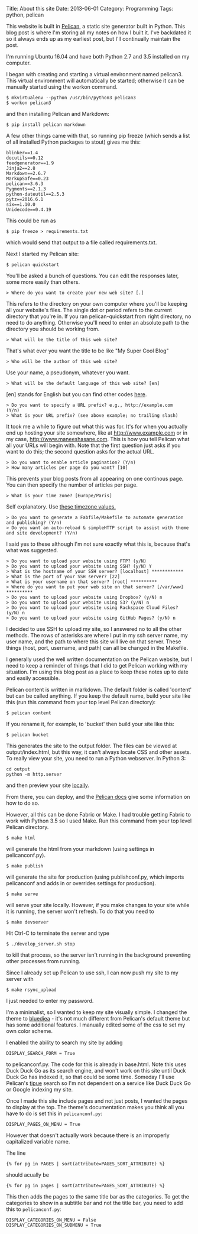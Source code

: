 Title: About this site
Date: 2013-06-01
Category: Programming
Tags: python, pelican

This website is built in [Pelican](http://docs.getpelican.com/en/3.6.3/index.html), a static site generator built in Python.  This blog post is where I'm storing all my notes on how I built it.  I've backdated it so it always ends up as my earliest post, but I'll continually maintain the post.

I'm running Ubuntu 16.04 and have both Python 2.7 and 3.5 installed on my computer.

I began with creating and starting a virtual environment named pelican3. This virtual environment will automatically be started; otherwise it can be manually started using the workon command.

```
$ mkvirtualenv --python /usr/bin/python3 pelican3
$ workon pelican3
```

and then installing Pelican and Markdown:

```
$ pip install pelican markdown
```
A few other things came with that, so running pip freeze (which sends a list of all installed Python packages to stout) gives me this:

```
blinker==1.4
docutils==0.12
feedgenerator==1.9
Jinja2==2.8
Markdown==2.6.7
MarkupSafe==0.23
pelican==3.6.3
Pygments==2.1.3
python-dateutil==2.5.3
pytz==2016.6.1
six==1.10.0
Unidecode==0.4.19
```

This could be run as 

```
$ pip freeze > requirements.txt
```

which would send that output to a file called requirements.txt.

Next I started my Pelican site:

```
$ pelican quickstart
```

You'll be asked a bunch of questions. You can edit the responses later, some more easily than others.

```
> Where do you want to create your new web site? [.] 
```

This refers to the directory on your own computer where you'll be keeping all your website's files.  The single dot or period refers to the current directory that you're in. If you ran pelican-quickstart from right directory, no need to do anything.  Otherwise you'll need to enter an absolute path to the directory you should be working from.

```
> What will be the title of this web site? 
```

That's what ever you want the title to be like "My Super Cool Blog"

```
> Who will be the author of this web site? 
```

Use your name, a pseudonym, whatever you want.

```
> What will be the default language of this web site? [en] 
```
[en] stands for English but you can find other codes [here](http://www.w3schools.com/tags/ref_language_codes.asp).

```
> Do you want to specify a URL prefix? e.g., http://example.com   (Y/n) 
> What is your URL prefix? (see above example; no trailing slash)
```

It took me a while to figure out what this was for.  It's for when you actually end up hosting your site somewhere, like at http://www.example.com or in my case, http://www.maneeshasane.com.  This is how you tell Pelican what all your URLs will begin with.  Note that the first question just asks if you want to do this; the second question asks for the actual URL.

```
> Do you want to enable article pagination? (Y/n) 
> How many articles per page do you want? [10] 
```

This prevents your blog posts from all appearing on one continous page. You can then specify the number of articles per page.

```
> What is your time zone? [Europe/Paris]
```

Self explanatory.  Use [these timezone values.](https://en.wikipedia.org/wiki/List_of_tz_database_time_zones)


```
> Do you want to generate a Fabfile/Makefile to automate generation and publishing? (Y/n) 
> Do you want an auto-reload & simpleHTTP script to assist with theme and site development? (Y/n) 
```
I said yes to these although I'm not sure exactly what this is, because that's what was suggested.

```
> Do you want to upload your website using FTP? (y/N) 
> Do you want to upload your website using SSH? (y/N) Y
> What is the hostname of your SSH server? [localhost] ************
> What is the port of your SSH server? [22] 
> What is your username on that server? [root] **********
> Where do you want to put your web site on that server? [/var/www] **********
> Do you want to upload your website using Dropbox? (y/N) n
> Do you want to upload your website using S3? (y/N) n
> Do you want to upload your website using Rackspace Cloud Files? (y/N) n
> Do you want to upload your website using GitHub Pages? (y/N) n
```

I decided to use SSH to upload my site, so I answered no to all the other methods.  The rows of asterisks are where I put in my ssh server name, my user name, and the path to where this site will live on that server.  These things (host, port, username, and path) can all be changed in the Makefile.


I generally used the well written documentation on the Pelican website, but I need to keep a reminder of things that I did to get Pelican working with my situation.  I'm using this blog post as a place to keep these notes up to date and easily accessible.

Pelican content is written in markdown. The default folder is called 'content' but can be called anything. If you keep the default name, build your site like this (run this command from your top level Pelican directory):

```
$ pelican content
```

If you rename it, for example, to 'bucket' then build your site like this:

```
$ pelican bucket
```

This generates the site to the output folder. The files can be viewed at output/index.html, but this way, it can't always locate CSS and other assets.  To really view your site, you need to run a Python webserver.  In Python 3:

```
cd output
python -m http.server
```
and then preview your site [locally](http://localhost:8000).

From there, you can deploy, and the [Pelican docs](http://docs.getpelican.com/en/stable/publish.html#deployment) give some information on how to do so.


However, all this can be done Fabric or Make.  I had trouble getting Fabric to work with Python 3.5 so I used Make. Run this command from your top level Pelican directory.

```
$ make html
```

will generate the html from your markdown (using settings in pelicanconf.py).

```
$ make publish
```

will generate the site for production (using publishconf.py, which imports pelicanconf and adds in or overrides settings for production).

```
$ make serve
```


will serve your site locally.  However, if you make changes to your site while it is running, the server won't refresh. To do that you need to

```
$ make devserver
```

Hit Ctrl-C to terminate the server and type

```
$ ./develop_server.sh stop
```

to kill that process, so the server isn't running in the background preventing other processes from running.


Since I already set up Pelican to use ssh, I can now push my site to my server with

```
$ make rsync_upload 
```

I just needed to enter my password.

I'm a minimalist, so I wanted to keep my site visually simple.  I changed the theme to [bluediea](https://github.com/blueicefield/pelican-blueidea) - it's not much different from Pelican's default theme but has some additional features. I manually edited some of the css to set my own color scheme.

I enabled the ability to search my site by adding 

```
DISPLAY_SEARCH_FORM = True
```

to pelicanconf.py. The code for this is already in base.html.  Note this uses Duck Duck Go as its search engine, and won't work on this site until Duck Duck Go has indexed it, so that could be some time.  Someday I'll use Pelican's [tipue](http://www.tipue.com/search/) search so I'm not dependent on a service like Duck Duck Go or Google indexing my site.

Once I made this site include pages and not just posts, I wanted the pages to display at the top. The theme's documentation makes you think all you have to do is set this in `pelicanconf.py`:

```
DISPLAY_PAGES_ON_MENU = True
```

However that doesn't actually work because there is an improperly capitalized variable name.  

The line 

`{% for pg in PAGES | sort(attribute=PAGES_SORT_ATTRIBUTE) %}`

should acually be 

`{% for pg in pages | sort(attribute=PAGES_SORT_ATTRIBUTE) %}`

This then adds the pages to the same title bar as the categories.  To get the categories to show in a subtitle bar and not the title bar, you need to add this to `pelicanconf.py`:

```
DISPLAY_CATEGORIES_ON_MENU = False
DISPLAY_CATEGORIES_ON_SUBMENU = True
```











